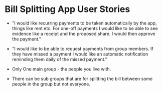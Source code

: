 # Bill Splitting App User Stories

- "I would like recurring payments to be taken automatically by the app, things like rent etc. For one-off payments I would like to be able to see evidence like a receipt and the proposed share. I would then approve the payment."

- "I would like to be able to request payments from group members. If they have missed a payment I would like an automatic notification reminding them daily of the missed payment."

- Only One main group - the people you live with.
- There can be sub groups that are for splitting the bill between some people in the group but not everyone.

